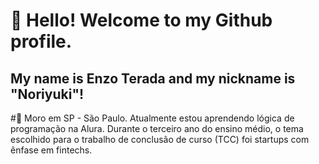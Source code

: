 # 👋 Hello! Welcome to my Github profile.
## My name is Enzo Terada and my nickname is "Noriyuki"!

#:raising_hand:
Moro em SP - São Paulo.
Atualmente estou aprendendo lógica de programação na Alura.
Durante o terceiro ano do ensino médio, o tema escolhido para o trabalho de conclusão de curso (TCC) foi startups com ênfase em fintechs.
